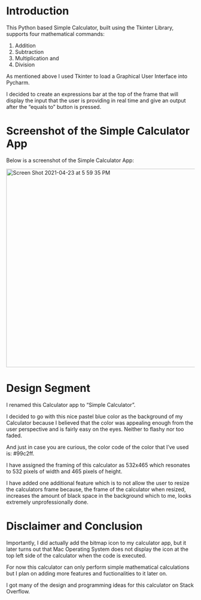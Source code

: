 # Introduction

This Python based Simple Calculator, built using the Tkinter Library, supports four mathematical commands:

1. Addition
2. Subtraction
3. Multiplication and
4. Division

As mentioned above I used Tkinter to load a Graphical User Interface into Pycharm.

I decided to create an expressions bar at the top of the frame that will display the input that the user is providing in real time and give an output after the “equals to” button is pressed.

# Screenshot of the Simple Calculator App

Below is a screenshot of the Simple Calculator App:

<img width="531" alt="Screen Shot 2021-04-23 at 5 59 35 PM" src="https://user-images.githubusercontent.com/47918831/115901327-bedf3380-a480-11eb-93e9-c38cc527d3ed.png">

# Design Segment

I renamed this Calculator app to “Simple Calculator”.

I decided to go with this nice pastel blue color as the background of my Calculator because I believed that the color was appealing enough from the user perspective and is fairly easy on the eyes. Neither to flashy nor too faded.

And just in case you are curious, the color code of the color that I’ve used is: #99c2ff.

I have assigned the framing of this calculator as 532x465 which resonates to 532 pixels of width and 465 pixels of height.

I have added one additional feature which is to not allow the user to resize the calculators frame because, the frame of the calculator when resized, increases the amount of black space in the background which to me, looks extremely unprofessionally done.

# Disclaimer and Conclusion

Importantly, I did actually add the bitmap icon to my calculator app, but it later turns out that Mac Operating System does not display the icon at the top left side of the calculator when the code is executed.

For now this calculator can only perform simple mathematical calculations but I plan on adding more features and fuctionalities to it later on.

I got many of the design and programming ideas for this calculator on Stack Overflow.
